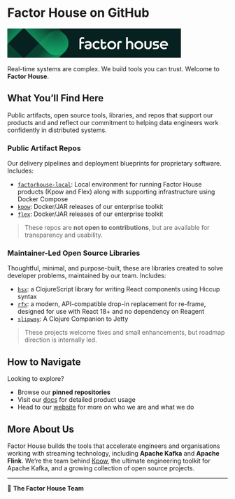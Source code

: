 # Factor House on GitHub

![factorhouse](github-banner.png)

Real-time systems are complex. We build tools you can trust. Welcome to **Factor House**.

## What You’ll Find Here

Public artifacts, open source tools, libraries, and repos that support our products and and reflect our commitment to helping data engineers work confidently in distributed systems.

### Public Artifact Repos

Our delivery pipelines and deployment blueprints for proprietary software. Includes:

- [`factorhouse-local`](https://github.com/factorhouse/factorhouse-local): Local environment for running Factor House products (Kpow and Flex) along with supporting infrastructure using Docker Compose
- [`kpow`](https://github.com/factorhouse/kpow): Docker/JAR releases of our enterprise toolkit
- [`flex`](https://github.com/factorhouse/flex): Docker/JAR releases of our enterprise toolkit

> These repos are **not open to contributions**, but are available for transparency and usability.

### Maintainer-Led Open Source Libraries

Thoughtful, minimal, and purpose-built, these are libraries created to solve developer problems, maintained by our team. Includes:

- [`hsx`](https://github.com/factorhouse/hsx): a ClojureScript library for writing React components using Hiccup syntax
- [`rfx`](https://github.com/factorhouse/rfx): a modern, API-compatible drop-in replacement for re-frame, designed for use with React 18+ and no dependency on Reagent
- [`slipway`](https://github.com/factorhouse/slipway): A Clojure Companion to Jetty

> These projects welcome fixes and small enhancements, but roadmap direction is internally led.

## How to Navigate

Looking to explore?

- Browse our **pinned repositories**
- Visit our [docs](https://docs.factorhouse.io) for detailed product usage
- Head to our [website](https://factorhouse.io) for more on who we are and what we do

## More About Us

Factor House builds the tools that accelerate engineers and organisations working with streaming technology, including **Apache Kafka** and **Apache Flink**. We’re the team behind [Kpow](https://factorhouse.io/kpow), the ultimate engineering toolkit for Apache Kafka, and a growing collection of open source projects.

---

💌
**The Factor House Team**
